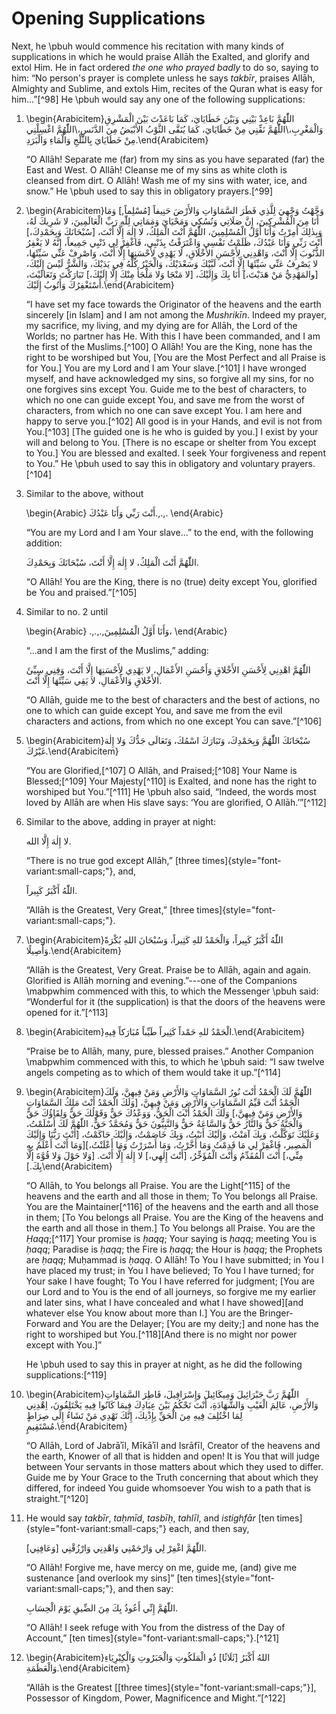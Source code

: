 

# Opening Supplications

Next, he \pbuh would commence his recitation with many kinds of supplications in which he would praise Allāh the Exalted, and glorify and extol Him. He in fact ordered _the one who prayed badly_ to do so, saying to him: “No person's prayer is complete unless he says _takbīr_, praises Allāh, Almighty and Sublime, and extols Him, recites of the Quran what is easy for him...”[^98] He \pbuh would say any one of the following supplications:

1. \begin{Arabicitem}اللّٰهُمَّ بَاعِدْ بَيْنِي وَبَيْنَ خَطَايَايَ، كَمَا بَاعَدْتَ بَيْنَ الْمَشْرِقِ وَالْمَغْرِبِ،\\اللّٰهُمَّ نَقِّنِي مِنْ خَطَايَايَ، كَمَا يُنَقَّى الثَّوْبُ الأَبْيَضُ مِنَ الدَّنَسِ،\\اللّٰهُمَّ اغْسِلْنِي مِنْ خَطَايَايَ بِالثَّلْجِ وَالْمَاءِ وَالْبَرَدِ.\end{Arabicitem}

    “O Allāh! Separate me (far) from my sins as you have separated (far) the East and West. O Allāh! Cleanse me of my sins as white cloth is cleansed from dirt. O Allāh! Wash me of my sins with water, ice, and snow.” He \pbuh used to say this in obligatory prayers.[^99]

2. \begin{Arabicitem}وَجَّهْتُ وَجْهِيَ لِلَّذِي فَطَرَ السَّمَاوَاتِ وَالأَرْضَ حَنِيفاً [مُسْلِماً\,] وَمَا أَنَا مِنَ الْمُشْرِكِينَ، إِنَّ صَلَاتِي وَنُسُكِي وَمَحْيَايَ وَمَمَاتِي لِلّٰهِ رَبِّ الْعَالَمِينَ، لا شَرِيكَ لَهُ، وَبِذٰلِكَ أُمِرْتُ وَأَنَا أَوَّلُ الْمُسْلِمِينَ، اللّٰهُمَّ أَنْتَ الْمَلِكُ، لا إِلٰهَ إِلَّا أَنْتَ، [سُبْحَانَكَ وَبِحَمْدِكَ،] أَنْتَ رَبِّي وَأَنَا عَبْدُكَ، ظَلَمْتُ نَفْسِي وَاعْتَرَفْتُ بِذَنْبِي، فَاغْفِرْ لِي ذَنْبِي جَمِيعاً، إِنَّهُ لا يَغْفِرُ الذُّنُوبَ إِلَّا أَنْتَ، وَاهْدِنِي لِأَحْسَنِ الأَخْلَاقِ، لَا يَهْدِي لِأَحْسَنِهَا إِلَّا أَنْتَ، وَاصْرِفْ عَنِّي سَيِّئَهَا، لا يَصْرِفُ عَنِّي سَيِّئَهَا إِلَّا أَنْتَ، لَبَّيْكَ وَسَعْدَيْكَ، وَالْخَيْرُ كُلُّهُ فِي يَدَيْكَ، وَالشَّرُّ لَيْسَ إِلَيْكَ، [والمَهْدِيُّ مَنْ هَدَيْتَ،] أَنَا بِكَ وَإِلَيْكَ، [لا مَنْجَا وَلا مَلْجَأَ مِنْكَ إِلَّا إِلَيْكَ،] تَبَارَكْتَ وَتَعَالَيْتَ، أَسْتَغْفِرُكَ وَأَتُوبُ إِلَيْكَ.\end{Arabicitem}

    “I have set my face towards the Originator of the heavens and the earth sincerely [in Islam] and I am not among the _Mushrikīn_. Indeed my prayer, my sacrifice, my living, and my dying are for Allāh, the Lord of the Worlds; no partner has He. With this I have been commanded, and I am the first of the Muslims.[^100] O Allāh! You are the King, none has the right to be worshiped but You, [You are the Most Perfect and all Praise is for You.] You are my Lord and I am Your slave.[^101] I have wronged myself, and have acknowledged my sins, so forgive all my sins, for no one forgives sins except You. Guide me to the best of characters, to which no one can guide except You, and save me from the worst of characters, from which no one can save except You. I am here and happy to serve you.[^102] All good is in your Hands, and evil is not from You.[^103] [The guided one is he who is guided by you.] I exist by your will and belong to You. [There is no escape or shelter from You except to You.] You are blessed and exalted. I seek Your forgiveness and repent to You.” He \pbuh used to say this in obligatory and voluntary prayers.[^104]

3. Similar to the above, without

    \begin{Arabic}
    أَنْتَ رَبِّي وَأَنَا عَبْدُكَ.\,.\,.
    \end{Arabic}

    “You are my Lord and I am Your slave...” to the end, with the following addition:

    <div lang="ar">اللّٰهُمَّ أَنْتَ الْمَلِكُ، لا إِلٰهَ إِلَّا أَنْتَ، سُبْحَانَكَ وَبِحَمْدِكَ.</div>

    “O Allāh! You are the King, there is no (true) deity except You, glorified be You and praised.”[^105]

4. Similar to no. 2 until

    \begin{Arabic}
    .\,.\,.\,وَأَنَا أَوَّلُ الْمُسْلِمِينَ،
    \end{Arabic}

    “...and I am the first of the Muslims,” adding:

    <div lang="ar">اللّٰهُمَّ اهْدِنِي لِأَحْسَنِ الأَخْلاقِ وَأَحْسَنِ الأَعْمَالِ، لا يَهْدِي لِأَحْسَنِهَا إِلَّا أَنْتَ، وَقِنِي سِيِّئَ الأَخْلاقِ وَالأَعْمَالِ، لا يَقِي سَيِّئَهَا إِلَّا أَنْتَ.</div>

    “O Allāh, guide me to the best of characters and the best of actions, no one to which can guide except You, and save me from the evil characters and actions, from which no one except You can save.”[^106]

5. \begin{Arabicitem}سُبْحَانَكَ اللّٰهُمَّ وَبِحَمْدِكَ، وَتَبَارَكَ اسْمُكَ، وَتَعَالَى جَدُّكَ وَلا إِلٰهَ غَيْرُكَ.\end{Arabicitem}

    “You are Glorified,[^107] O Allāh, and Praised;[^108] Your Name is Blessed;[^109] Your Majesty[^110] is Exalted, and none has the right to worshiped but You.”[^111] He \pbuh also said, “Indeed, the words most loved by Allāh are when His slave says: ‘You are glorified, O Allāh.’”[^112]

6. Similar to the above, adding in prayer at night:

    <div lang="ar">لا إِلٰهَ إِلَّا الله.</div>

    “There is no true god except Allāh,” [three times]{style="font-variant:small-caps;"}, and,

    <div lang="ar">اللّٰهُ أَكْبَرُ كَبِيراً.</div>

    “Allāh is the Greatest, Very Great,” [three times]{style="font-variant:small-caps;"}.

7. \begin{Arabicitem}اللّٰهُ أَكْبَرُ كَبِيراً، وَالْحَمْدُ للهِ كَثِيراً، وَسُبْحَانَ اللهِ بُكْرَةً وَأَصِيلًا.\end{Arabicitem}

    “Allāh is the Greatest, Very Great. Praise be to Allāh, again and again. Glorified is Allāh morning and evening.”---one of the Companions \mabpwhim commenced with this, to which the Messenger \pbuh said: “Wonderful for it (the supplication) is that the doors of the heavens were opened for it.”[^113]

8. \begin{Arabicitem}الْحَمْدُ للهِ حَمْداً كَثِيراً طَيِّباً مُبَارَكاً فِيهِ.\end{Arabicitem}

    “Praise be to Allāh, many, pure, blessed praises.” Another Companion \mabpwhim commenced with this, to which he \pbuh said: “I saw twelve angels competing as to which of them would take it up.”[^114]

9. \begin{Arabicitem}اللّٰهُمَّ لَكَ الْحَمْدُ أَنْتَ نُورُ السَّمَاوَاتِ وَالأَرْضِ وَمَنْ فِيهِنَّ، وَلَكَ الْحَمْدُ أَنْتَ قَيِّمُ السَّمَاوَاتِ وَالأَرْضِ وَمَنْ فِيهِنَّ، [وَلَكَ الْحَمْدُ أَنْتَ مَلِكُ السَّمَاوَاتِ وَالأَرْضِ وَمَنْ فِيهِنَّ،] وَلَكَ الْحَمْدُ أَنْتَ الْحَقُّ، وَوَعْدُكَ حَقٌّ وَقَوْلُكَ حَقٌّ وَلِقَاؤُكَ حَقٌّ وَالْجَنَّةُ حَقٌّ وَالنَّارُ حَقٌّ وَالسَّاعَةُ حَقٌّ وَالنَّبِيُّونَ حَقٌّ وَمُحَمَّدٌ حَقٌّ، اللّٰهُمَّ لَكَ أَسْلَمْتُ، وَعَلَيْكَ تَوَكَّلْتُ، وَبِكَ آمَنْتُ، وَإِلَيْكَ أَنَبْتُ، وَبِكَ خَاصَمْتُ، وَإِلَيْكَ حَاكَمْتُ، [أَنْتَ رَبُّنَا وَإِلَيْكَ الْمَصِير، فَاغْفِرْ لِي مَا قَدِمْتُ وَمَا أَخَّرْتُ، وَمَا أَسْرَرْتُ وَمَا أَعْلَنْتُ،][وَمَا أَنْتَ أَعْلَمُ بِهِ مِنِّي،] أَنْتَ الْمُقَدِّمُ وَأَنْتَ الْمُؤَخِّرُ، [أَنْتَ إِلٰهِي،] لا إِلٰهَ إِلَّا أَنْتَ. [وَلا حَوْلَ وَلا قُوَّةَ إلَّا بِكَ.]\end{Arabicitem}

    “O Allāh, to You belongs all Praise. You are the Light[^115] of the heavens and the earth and all those in them; To You belongs all Praise. You are the Maintainer[^116] of the heavens and the earth and all those in them; [To You belongs all Praise. You are the King of the heavens and the earth and all those in them.] To You belongs all Praise. You are the _Ḥaqq_;[^117] Your promise is _ḥaqq_; Your saying is _ḥaqq_; meeting You is _ḥaqq_; Paradise is _ḥaqq_; the Fire is _ḥaqq_; the Hour is _ḥaqq_; the Prophets are _ḥaqq_; Muḥammad is _ḥaqq_. O Allāh! To You I have submitted; in You I have placed my trust; in You I have believed; To You I have turned; for Your sake I have fought; To You I have referred for judgment; [You are our Lord and to You is the end of all journeys, so forgive me my earlier and later sins, what I have concealed and what I have showed][and whatever else You know about more than I.] You are the Bringer-Forward and You are the Delayer; [You are my deity;] and none has the right to worshiped but You.[^118][And there is no might nor power except with You.]”

    He \pbuh used to say this in prayer at night, as he did the following supplications:[^119]

10. \begin{Arabicitem}اللّٰهُمَّ رَبَّ جَبْرَائِيلَ وَمِيكَائِيلَ وَإِسْرَافِيلَ، فَاطِرَ السَّمَاوَاتِ وَالأَرْضِ، عَالِمَ الْغَيْبِ وَالشَّهَادَةِ، أَنْتَ تَحْكُمُ بَيْنَ عِبَادِكَ فِيمَا كَانُوا فِيهِ يَخْتَلِفُونَ، اِهْدِنِي لِمَا اخْتُلِفَ فِيهِ مِنَ الْحَقِّ بِإِذْنِكَ، إِنَّكَ تَهْدِي مَنْ تَشَاءُ إِلَى صِرَاطٍ مُسْتَقِيمٍ.\end{Arabicitem}

    “O Allāh, Lord of Jabrāʾīl, Mīkāʾīl and Isrāfīl, Creator of the heavens and the earth, Knower of all that is hidden and open! It is You that will judge between Your servants in those matters about which they used to differ. Guide me by Your Grace to the Truth concerning that about which they differed, for indeed You guide whomsoever You wish to a path that is straight.”[^120]

11. He would say _takbīr_, _taḥmīd_, _tasbīḥ_, _tahlīl_, and _istighfār_ [ten times]{style="font-variant:small-caps;"} each, and then say,

    <div lang="ar">اللّٰهُمَّ اغْفِرْ لِي وَارْحَمْنِي وَاهْدِنِي وَارْزُقْنِي [وَعَافِنِي].</div>

    “O Allāh! Forgive me, have mercy on me, guide me, (and) give me sustenance [and overlook my sins]” [ten times]{style="font-variant:small-caps;"}, and then say:

    <div lang="ar">اللّٰهُمَّ إِنِّي أَعُوذُ بِكَ مِنَ الضِّيقِ يَوْمَ الْحِسَابِ.</div>

    “O Allāh! I seek refuge with You from the distress of the Day of Account,” [ten times]{style="font-variant:small-caps;"}.[^121]

12. \begin{Arabicitem}اللهُ أَكْبَرُ [ثَلَاثًا] ذُو الْمَلَكُوتِ وَالْجَبَرُوتِ وَالْكِبْرِيَاءِ وَالْعَظَمَةِ.\end{Arabicitem}

    “Allāh is the Greatest [[three times]{style="font-variant:small-caps;"}], Possessor of Kingdom, Power, Magnificence and Might.”[^122]


